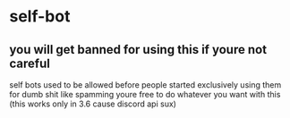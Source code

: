 # self-bot
## you will get banned for using this if youre not careful
self bots used to be allowed before people started exclusively using them for dumb shit like spamming 
youre free to do whatever you want with this (this works only in 3.6 cause discord api sux)
